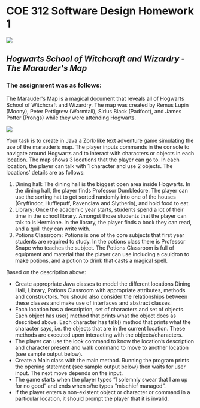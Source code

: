 # COE 312 Software Design Homework 1
![](<img src="https://images-wixmp-ed30a86b8c4ca887773594c2.wixmp.com/i/efd55d2f-11a4-4df1-9bf7-1eccd3ebb813/d3ht4xu-589c204c-dfcb-4bfe-85a4-3ed40b9c8e2a.png" width="12">)
## *Hogwarts School of Witchcraft and Wizardry - The Marauder's Map*
### The assignment was as follows:

The Marauder's Map is a magical document that reveals all of Hogwarts School of
Witchcraft and Wizardry. The map was created by Remus Lupin (Moony), Peter
Pettigrew (Wormtail), Sirius Black (Padfoot), and James Potter (Prongs) while they
were attending Hogwarts.

![](https://images-na.ssl-images-amazon.com/images/I/81hXyIewnxL._AC_SY550_.jpg)

Your task is to create in Java a Zork-like text adventure game simulating the use of
the marauder’s map. The player inputs commands in the console to navigate around
Hogwarts and to interact with characters or objects in each location.
The map shows 3 locations that the player can go to. In each location, the player can talk with 1 character
and use 2 objects. The locations’ details are as follows:

1. Dining hall: The dining hall is the biggest open area inside Hogwarts. In the dining hall, the player
finds Professor Dumbledore. The player can use the sorting hat to get sorted randomly into one
of the houses (Gryffindor, Hufflepuff, Ravenclaw and Slytherin), and hold food to eat.
2. Library: Once the academic year starts, students spend a lot of their time in the school library.
Amongst those students that the player can talk to is Hermione. In the library, the player finds a
book they can read, and a quill they can write with.
3. Potions Classroom: Potions is one of the core subjects that first year students are required to
study. In the potions class there is Professor Snape who teaches the subject. The Potions Classroom
is full of equipment and material that the player can use including a cauldron to make potions, and
a potion to drink that casts a magical spell.

Based on the description above:
- Create appropriate Java classes to model the different locations Dining Hall, Library, Potions
Classroom with appropriate attributes, methods and constructors. You should also consider the
relationships between these classes and make use of interfaces and abstract classes.
- Each location has a description, set of characters and set of objects. Each object has use()
method that prints what the object does as described above. Each character has talk() method
that prints what the character says, i.e. the objects that are in the current location. These methods
are executed upon interacting with the objects/characters.
- The player can use the look command to know the location’s description and character present
and walk command to move to another location (see sample output below).
- Create a Main class with the main method. Running the program prints the opening statement
(see sample output below) then waits for user input. The next move depends on the input.
- The game starts when the player types “I solemnly swear that I am up for no good” and ends
when s/he types “mischief managed”.
- If the player enters a non-existent object or character or command in a particular location, it
should prompt the player that it is invalid.
